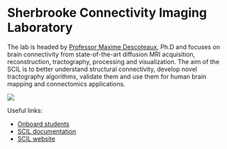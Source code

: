 # Sherbrooke Connectivity Imaging Laboratory

The lab is headed by [Professor Maxime Descoteaux](https://scil.usherbrooke.ca/pages/mdescoteaux/), Ph.D and focuses on brain connectivity from state-of-the-art diffusion MRI acquisition, reconstruction, tractography, processing and visualization. The aim of the SCIL is to better understand structural connectivity, develop novel tractography algorithms, validate them and use them for human brain mapping and connectomics applications.

![](https://scil.usherbrooke.ca/images/2018-04-23-2.png)

Useful links:
- [Onboard students](https://scil-documentation.readthedocs.io/en/latest/arriving/welcome.html)
- [SCIL documentation](https://scil-documentation.readthedocs.io/en/latest/)
- [SCIL website](https://scil.usherbrooke.ca/)
